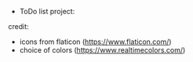 * ToDo list project:

credit: 
- icons from flaticon (https://www.flaticon.com/)
- choice of colors (https://www.realtimecolors.com/)

